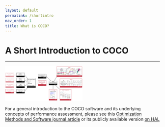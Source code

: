 ```yaml
---
layout: default
permalink: /shortintro
nav_order: 1
title: What is COCO?
---
```


# A Short Introduction to COCO  #
---


<img src="./coco.png" width="50%">

For a general introduction to the COCO software and its underlying concepts of performance assessment, please see this [Optimization Methods and Software journal article](https://www.tandfonline.com/doi/abs/10.1080/10556788.2020.1808977) or its publicly available version [on HAL](https://hal.inria.fr/hal-01294124v4/document)



<link rel="stylesheet" href="{{ '/assets/css/custom.css' | relative_url }}"/>

